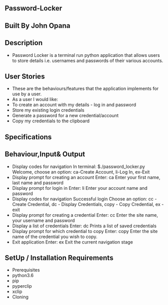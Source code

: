 ## Password-Locker
## Built By John Opana
## Description
- Password Locker is a terminal run python application that allows users to store details i.e. usernames and passwords of their various accounts.
## User Stories
- These are the behaviours/features that the application implements for use by a user.
- As a user I would like:
- To create an account with my details - log in and password
- Store my existing login credentials
- Generate a password for a new credential/account
- Copy my credentials to the clipboard
## Specifications
## Behaviour,Input& Output
- Display codes for navigation  In terminal: $./password_locker.py  Welcome, choose an option: ca-Create Account, li-Log In, ex-Exit
- Display prompt for creating an account  Enter: ca Enter your first name, last name and password
- Display prompt for login in Enter: li Enter your account name and password
- Display codes for navigation  Successful login  Choose an option: cc - Create Credential, dc - Display Credentials, copy - Copy Credential, ex - exit
- Display prompt for creating a credential  Enter: cc Enter the site name, your username and password
- Display a list of credentials Enter: dc Prints a list of saved credentials
- Display prompt for which credential to copy Enter: copy Enter the site name of the credential you wish to copy.
- Exit application  Enter: ex Exit the current navigation stage
## SetUp / Installation Requirements
- Prerequisites
- python3.6
- pip
- pyperclip
- xclip
- Cloning
